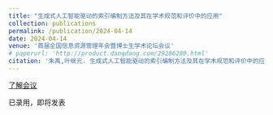 ```yaml
---
title: "生成式人工智能驱动的索引编制方法及其在学术规范和评价中的应用"
collection: publications
permalink: /publication/2024-04-14
date: 2024-04-14
venue: '首届全国信息资源管理年会暨博士生学术论坛会议'
# paperurl: 'http://product.dangdang.com/29286280.html'
citation: '朱禹,叶继元. 生成式人工智能驱动的索引编制方法及其在学术规范和评价中的应用[J].图书馆杂志,2024.'
---
```


[了解会议](https://mp.weixin.qq.com/s/R9FXO8p12GiWQ7Y_SOQ32g)

已录用，即将发表